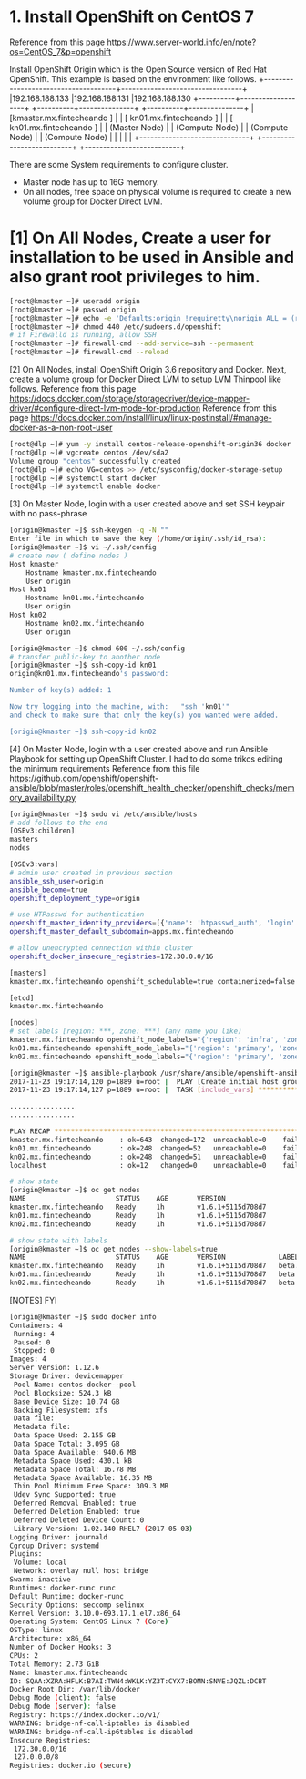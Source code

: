 # 1. Install OpenShift on CentOS 7

Reference from this page https://www.server-world.info/en/note?os=CentOS_7&p=openshift


Install OpenShift Origin which is the Open Source version of Red Hat OpenShift.
This example is based on the environment like follows.
           +-------------------------------------+---------------------------------+
           |192.168.188.133                      |192.168.188.131                  |192.168.188.130
+----------+-------------------+      +----------+---------------+      +----------+---------------+
|  [kmaster.mx.fintecheando ]  |      | [ kn01.mx.fintecheando ] |      | [ kn01.mx.fintecheando ] |
|     (Master Node)            |      |    (Compute Node)        |      |    (Compute Node)        |
|     (Compute Node)           |      |                          |      |                          |
+------------------------------+      +--------------------------+      +--------------------------+

 	
There are some System requirements to configure cluster.
  * Master node has up to 16G memory.
  * On all nodes, free space on physical volume is required to create a new volume group for Docker Direct LVM.

# [1]	On All Nodes, Create a user for installation to be used in Ansible and also grant root privileges to him.
  
```bash
[root@kmaster ~]# useradd origin 
[root@kmaster ~]# passwd origin 
[root@kmaster ~]# echo -e 'Defaults:origin !requiretty\norigin ALL = (root) NOPASSWD:ALL' | tee /etc/sudoers.d/openshift 
[root@kmaster ~]# chmod 440 /etc/sudoers.d/openshift 
# if Firewalld is running, allow SSH
[root@kmaster ~]# firewall-cmd --add-service=ssh --permanent 
[root@kmaster ~]# firewall-cmd --reload 

```

[2]	On All Nodes, install OpenShift Origin 3.6 repository and Docker.
Next, create a volume group for Docker Direct LVM to setup LVM Thinpool like follows.
Reference from this page https://docs.docker.com/storage/storagedriver/device-mapper-driver/#configure-direct-lvm-mode-for-production
Reference from this page https://docs.docker.com/install/linux/linux-postinstall/#manage-docker-as-a-non-root-user
```bash
[root@dlp ~]# yum -y install centos-release-openshift-origin36 docker
[root@dlp ~]# vgcreate centos /dev/sda2
Volume group "centos" successfully created
[root@dlp ~]# echo VG=centos >> /etc/sysconfig/docker-storage-setup 
[root@dlp ~]# systemctl start docker 
[root@dlp ~]# systemctl enable docker 
```


[3]	On Master Node, login with a user created above and set SSH keypair with no pass-phrase
```bash
[origin@kmaster ~]$ ssh-keygen -q -N "" 
Enter file in which to save the key (/home/origin/.ssh/id_rsa):
[origin@kmaster ~]$ vi ~/.ssh/config
# create new ( define nodes )
Host kmaster
    Hostname kmaster.mx.fintecheando
    User origin
Host kn01
    Hostname kn01.mx.fintecheando
    User origin
Host kn02
    Hostname kn02.mx.fintecheando
    User origin

[origin@kmaster ~]$ chmod 600 ~/.ssh/config
# transfer public-key to another node
[origin@kmaster ~]$ ssh-copy-id kn01 
origin@kn01.mx.fintecheando's password: 

Number of key(s) added: 1

Now try logging into the machine, with:   "ssh 'kn01'"
and check to make sure that only the key(s) you wanted were added.

[origin@kmaster ~]$ ssh-copy-id kn02 
```

[4]	On Master Node, login with a user created above and run Ansible Playbook for setting up OpenShift Cluster.
I had to do some trikcs editing the minimum requirements Reference from this file https://github.com/openshift/openshift-ansible/blob/master/roles/openshift_health_checker/openshift_checks/memory_availability.py 
```bash
[origin@kmaster ~]$ sudo vi /etc/ansible/hosts
# add follows to the end
[OSEv3:children]
masters
nodes

[OSEv3:vars]
# admin user created in previous section
ansible_ssh_user=origin
ansible_become=true
openshift_deployment_type=origin

# use HTPasswd for authentication
openshift_master_identity_providers=[{'name': 'htpasswd_auth', 'login': 'true', 'challenge': 'true', 'kind': 'HTPasswdPasswordIdentityProvider', 'filename': '/etc/origin/master/.htpasswd'}]
openshift_master_default_subdomain=apps.mx.fintecheando

# allow unencrypted connection within cluster
openshift_docker_insecure_registries=172.30.0.0/16

[masters]
kmaster.mx.fintecheando openshift_schedulable=true containerized=false

[etcd]
kmaster.mx.fintecheando

[nodes]
# set labels [region: ***, zone: ***] (any name you like)
kmaster.mx.fintecheando openshift_node_labels="{'region': 'infra', 'zone': 'default'}"
kn01.mx.fintecheando openshift_node_labels="{'region': 'primary', 'zone': 'chapultepec'}" openshift_schedulable=true
kn02.mx.fintecheando openshift_node_labels="{'region': 'primary', 'zone': 'toluca'}" openshift_schedulable=true    

[origin@kmaster ~]$ ansible-playbook /usr/share/ansible/openshift-ansible/playbooks/byo/config.yml 
2017-11-23 19:17:14,120 p=1889 u=root |  PLAY [Create initial host groups for localhost] 
2017-11-23 19:17:14,127 p=1889 u=root |  TASK [include_vars] ****************************

................
................

PLAY RECAP ****************************************************************
kmaster.mx.fintecheando    : ok=643  changed=172  unreachable=0    failed=0   
kn01.mx.fintecheando       : ok=248  changed=52   unreachable=0    failed=0   
kn02.mx.fintecheando       : ok=248  changed=51   unreachable=0    failed=0   
localhost                  : ok=12   changed=0    unreachable=0    failed=0  

# show state
[origin@kmaster ~]$ oc get nodes
NAME                      STATUS    AGE       VERSION
kmaster.mx.fintecheando   Ready     1h        v1.6.1+5115d708d7
kn01.mx.fintecheando      Ready     1h        v1.6.1+5115d708d7
kn02.mx.fintecheando      Ready     1h        v1.6.1+5115d708d7

# show state with labels
[origin@kmaster ~]$ oc get nodes --show-labels=true
NAME                      STATUS    AGE       VERSION             LABELS
kmaster.mx.fintecheando   Ready     1h        v1.6.1+5115d708d7   beta.kubernetes.io/arch=amd64,beta.kubernetes.io/os=linux,kubernetes.io/hostname=kmaster.mx.fintecheando,region=infra,zone=default
kn01.mx.fintecheando      Ready     1h        v1.6.1+5115d708d7   beta.kubernetes.io/arch=amd64,beta.kubernetes.io/os=linux,kubernetes.io/hostname=kn01.mx.fintecheando,region=primary,zone=chapultepec
kn02.mx.fintecheando      Ready     1h        v1.6.1+5115d708d7   beta.kubernetes.io/arch=amd64,beta.kubernetes.io/os=linux,kubernetes.io/hostname=kn02.mx.fintecheando,region=primary,zone=toluca
```

[NOTES]	FYI

```bash
[origin@kmaster ~]$ sudo docker info
Containers: 4
 Running: 4
 Paused: 0
 Stopped: 0
Images: 4
Server Version: 1.12.6
Storage Driver: devicemapper
 Pool Name: centos-docker--pool
 Pool Blocksize: 524.3 kB
 Base Device Size: 10.74 GB
 Backing Filesystem: xfs
 Data file: 
 Metadata file: 
 Data Space Used: 2.155 GB
 Data Space Total: 3.095 GB
 Data Space Available: 940.6 MB
 Metadata Space Used: 430.1 kB
 Metadata Space Total: 16.78 MB
 Metadata Space Available: 16.35 MB
 Thin Pool Minimum Free Space: 309.3 MB
 Udev Sync Supported: true
 Deferred Removal Enabled: true
 Deferred Deletion Enabled: true
 Deferred Deleted Device Count: 0
 Library Version: 1.02.140-RHEL7 (2017-05-03)
Logging Driver: journald
Cgroup Driver: systemd
Plugins:
 Volume: local
 Network: overlay null host bridge
Swarm: inactive
Runtimes: docker-runc runc
Default Runtime: docker-runc
Security Options: seccomp selinux
Kernel Version: 3.10.0-693.17.1.el7.x86_64
Operating System: CentOS Linux 7 (Core)
OSType: linux
Architecture: x86_64
Number of Docker Hooks: 3
CPUs: 2
Total Memory: 2.73 GiB
Name: kmaster.mx.fintecheando
ID: SQAA:XZRA:HFLK:B7AI:TWN4:WKLK:YZ3T:CYX7:BOMN:SNVE:JQZL:DCBT
Docker Root Dir: /var/lib/docker
Debug Mode (client): false
Debug Mode (server): false
Registry: https://index.docker.io/v1/
WARNING: bridge-nf-call-iptables is disabled
WARNING: bridge-nf-call-ip6tables is disabled
Insecure Registries:
 172.30.0.0/16
 127.0.0.0/8
Registries: docker.io (secure)
```
